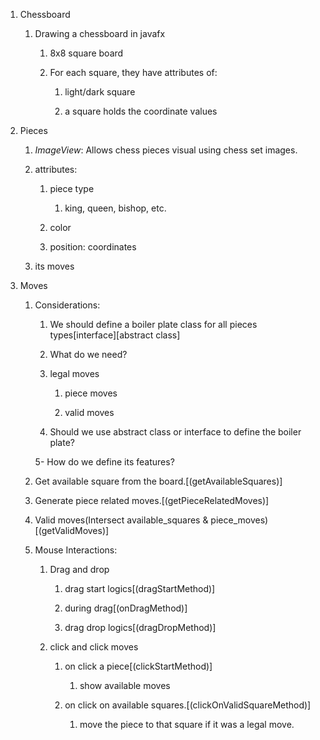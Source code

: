 1. Chessboard
   
   1. Drawing a chessboard in javafx
      
      1. 8x8 square board
      
      2. For each square, they have attributes of:
         
         1. light/dark square
         
         2. a square holds the coordinate values
         
         

2. Pieces
   
   1. *ImageView*: Allows chess pieces visual using chess set images.
   
   2. attributes:
      
      1. piece type
         
         1. king, queen, bishop, etc.
      
      2. color
      
      3. position: coordinates
   
   3. its moves
   
   

3. Moves
   
   1. Considerations:
      
      1. We should define a boiler plate class for all pieces types[interface][abstract class]
      
      2. What do we need?
      
      3. legal moves
         
         1. piece moves
         
         2. valid moves
      
      4. Should we use abstract class or interface to define the boiler plate?
      
      5- How do we define its features?
         
         
   
   2. Get available square from the board.[(getAvailableSquares)]
   
   3. Generate piece related moves.[(getPieceRelatedMoves)]
   
   4. Valid moves(Intersect available_squares & piece_moves)[(getValidMoves)]
   
   5. Mouse Interactions:
      
      1. Drag and drop
         
         1. drag start logics[(dragStartMethod)]
         
         2. during drag[(onDragMethod)]
         
         3. drag drop logics[(dragDropMethod)]
      
      2. click and click moves
         
         1. on click a piece[(clickStartMethod)]
            
            1. show available moves
         
         2. on click on available squares.[(clickOnValidSquareMethod)]
            
            1. move the piece to that square if it was a legal move.
